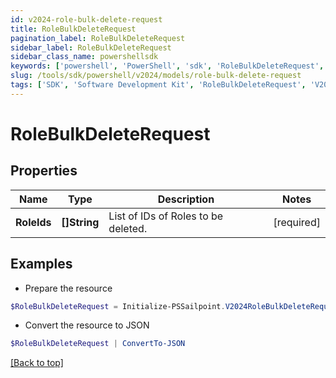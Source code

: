 ```yaml
---
id: v2024-role-bulk-delete-request
title: RoleBulkDeleteRequest
pagination_label: RoleBulkDeleteRequest
sidebar_label: RoleBulkDeleteRequest
sidebar_class_name: powershellsdk
keywords: ['powershell', 'PowerShell', 'sdk', 'RoleBulkDeleteRequest', 'V2024RoleBulkDeleteRequest'] 
slug: /tools/sdk/powershell/v2024/models/role-bulk-delete-request
tags: ['SDK', 'Software Development Kit', 'RoleBulkDeleteRequest', 'V2024RoleBulkDeleteRequest']
---
```



# RoleBulkDeleteRequest

## Properties

Name | Type | Description | Notes
------------ | ------------- | ------------- | -------------
**RoleIds** | **[]String** | List of IDs of Roles to be deleted. | [required]

## Examples

- Prepare the resource
```powershell
$RoleBulkDeleteRequest = Initialize-PSSailpoint.V2024RoleBulkDeleteRequest  -RoleIds [2c9180847812e0b1017817051919ecca, 2c9180887812e0b201781e129f151816]
```

- Convert the resource to JSON
```powershell
$RoleBulkDeleteRequest | ConvertTo-JSON
```


[[Back to top]](#) 

